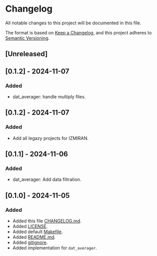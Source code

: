 # Changelog

All notable changes to this project will be documented in this file.

The format is based on [Keep a Changelog](https://keepachangelog.com/en/1.0.0/),
and this project adheres to [Semantic Versioning](https://semver.org/spec/v2.0.0.html).

## [Unreleased]


## [0.1.2] - 2024-11-07

### Added

- dat_averager: handle multiply files.


## [0.1.2] - 2024-11-07

### Added

- Add all legazy projects for IZMIRAN.


## [0.1.1] - 2024-11-06

### Added

- dat_averager: Add data filtration.


## [0.1.0] - 2024-11-05

### Added

- Added this file [CHANGELOG.md](./CHANGELOG.md).
- Added [LICENSE](./LICENSE).
- Added default [Makefile](./Makefile).
- Added [README.md](./README.md).
- Added [gitignore](./.gitignore).
- Added implementation for `dat_averager`.